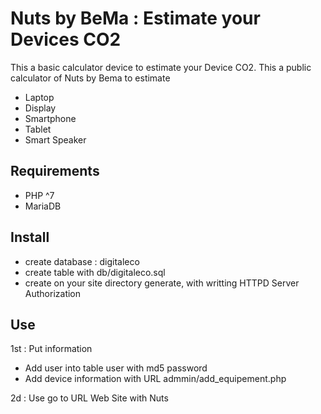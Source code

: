 # Nuts by BeMa : Estimate your Devices CO2

This a basic calculator device to estimate your Device CO2.
This a public calculator of Nuts by Bema to estimate
- Laptop
- Display
- Smartphone
- Tablet
- Smart Speaker

## Requirements
 - PHP ^7
 - MariaDB 
 
## Install

- create database : digitaleco
- create table with db/digitaleco.sql
- create on your site directory generate, with writting HTTPD Server Authorization

## Use

1st : Put information
- Add user into table user with md5 password
- Add device information with URL admmin/add_equipement.php

2d  : Use
go to URL Web Site with Nuts

 
 
